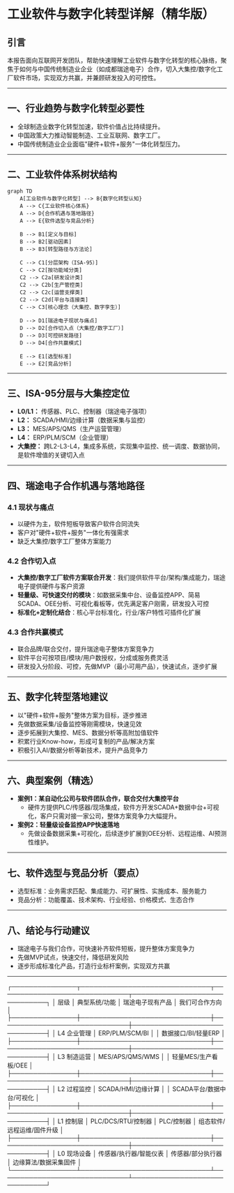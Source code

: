 # 工业软件与数字化转型详解（精华版）

## 引言

本报告面向互联网开发团队，帮助快速理解工业软件与数字化转型的核心脉络，聚焦于如何与中国传统制造业企业（如成都瑞途电子）合作，切入大集控/数字化工厂软件市场，实现双方共赢，并兼顾研发投入的可控性。

---

## 一、行业趋势与数字化转型必要性
- 全球制造业数字化转型加速，软件价值占比持续提升。
- 中国政策大力推动智能制造、工业互联网、数字工厂。
- 中国传统制造业企业面临"硬件+软件+服务"一体化转型压力。

---

## 二、工业软件体系树状结构

```mermaid
graph TD
    A[工业软件与数字化转型] --> B{数字化转型认知}
    A --> C{工业软件核心体系}
    A --> D{合作机遇与落地路径}
    A --> E{软件选型与竞品分析}

    B --> B1[定义与目标]
    B --> B2[驱动因素]
    B --> B3[转型路径与方法论]

    C --> C1[分层架构（ISA-95）]
    C --> C2[按功能域分类]
    C2 --> C2a[研发设计类]
    C2 --> C2b[生产管控类]
    C2 --> C2c[运营支撑类]
    C2 --> C2d[平台与连接类]
    C --> C3[核心理念（大集控、数字孪生）]

    D --> D1[瑞途电子现状与痛点]
    D --> D2[合作切入点（大集控/数字工厂）]
    D --> D3[可控研发路径]
    D --> D4[合作共赢模式]

    E --> E1[选型标准]
    E --> E2[竞品分析]
```

---

## 三、ISA-95分层与大集控定位

- **L0/L1：** 传感器、PLC、控制器（瑞途电子强项）
- **L2：** SCADA/HMI/边缘计算（数据采集与监控）
- **L3：** MES/APS/QMS（生产运营管理）
- **L4：** ERP/PLM/SCM（企业管理）
- **大集控：** 跨L2-L3-L4，集成多系统，实现集中监控、统一调度、数据协同，是软件增值的关键切入点

---

## 四、瑞途电子合作机遇与落地路径

### 4.1 现状与痛点
- 以硬件为主，软件短板导致客户软件合同流失
- 客户对"硬件+软件+服务"一体化有强需求
- 缺乏大集控/数字工厂整体方案能力

### 4.2 合作切入点
- **大集控/数字工厂软件方案联合开发**：我们提供软件平台/架构/集成能力，瑞途电子提供硬件与客户资源
- **轻量级、可快速交付的模块**：如数据采集中台、设备监控APP、简易SCADA、OEE分析、可视化看板等，优先满足客户刚需，研发投入可控
- **标准化+定制化结合**：核心平台标准化，行业/客户特性可插件化扩展

### 4.3 合作共赢模式
- 联合品牌/联合交付，提升瑞途电子整体方案竞争力
- 软件平台可按项目/模块/用户数授权，分成或服务费灵活
- 研发投入分阶段、可控，先做MVP（最小可用产品），快速试点，逐步扩展

---

## 五、数字化转型落地建议
- 以"硬件+软件+服务"整体方案为目标，逐步推进
- 先做数据采集/设备监控等刚需模块，快速见效
- 逐步拓展到大集控、MES、数据分析等高附加值软件
- 积累行业Know-how，形成可复制的产品/解决方案
- 积极引入AI/数据分析等新技术，提升产品竞争力

---

## 六、典型案例（精选）
- **案例1：某自动化公司与软件团队合作，联合交付大集控平台**
  - 硬件方提供PLC/传感器/现场集成，软件方开发SCADA+数据中台+可视化，客户只需对接一家公司，整体方案竞争力大幅提升。
- **案例2：轻量级设备监控APP快速落地**
  - 先做设备数据采集+可视化，后续逐步扩展到OEE分析、远程运维、AI预测性维护。

---

## 七、软件选型与竞品分析（要点）
- 选型标准：业务需求匹配、集成能力、可扩展性、实施成本、服务能力
- 竞品分析：功能覆盖、技术架构、行业经验、价格模式、生态合作

---

## 八、结论与行动建议
- 瑞途电子与我们合作，可快速补齐软件短板，提升整体方案竞争力
- 先做MVP试点，快速交付，降低研发风险
- 逐步形成标准化产品，打造行业标杆案例，实现双方共赢

---

┌───────────────┬──────────────────────────────┬──────────────────────────────┬──────────────────────────────┐
│ 层级         │ 典型系统/功能                │ 瑞途电子现有产品             │ 我们可合作方向               │
├───────────────┼──────────────────────────────┼──────────────────────────────┼──────────────────────────────┤
│ L4 企业管理   │ ERP/PLM/SCM/BI               │                              │ 数据接口/BI/轻量ERP          │
├───────────────┼──────────────────────────────┼──────────────────────────────┼──────────────────────────────┤
│ L3 制造运营   │ MES/APS/QMS/WMS              │                              │ 轻量MES/生产看板/OEE         │
├───────────────┼──────────────────────────────┼──────────────────────────────┼──────────────────────────────┤
│ L2 过程监控   │ SCADA/HMI/边缘计算            │                              │ SCADA平台/数据中台/可视化    │
├───────────────┼──────────────────────────────┼──────────────────────────────┼──────────────────────────────┤
│ L1 控制层     │ PLC/DCS/RTU/控制器            │ PLC/控制器                   │ 组态软件/远程运维/固件升级   │
├───────────────┼──────────────────────────────┼──────────────────────────────┼──────────────────────────────┤
│ L0 现场设备   │ 传感器/执行器/智能仪表        │ 传感器/部分执行器            │ 边缘算法/数据采集固件        │
└───────────────┴──────────────────────────────┴──────────────────────────────┴──────────────────────────────┘